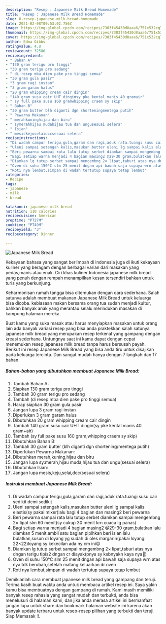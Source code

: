 ```yaml
---
description: "Resep : Japanese Milk Bread Homemade"
title: "Resep : Japanese Milk Bread Homemade"
slug: 8-resep-japanese-milk-bread-homemade
date: 2021-02-08T00:53:02.756Z
image: https://img-global.cpcdn.com/recipes/7303f45430d8aaa6/751x532cq70/japanese-milk-bread-foto-resep-utama.jpg
thumbnail: https://img-global.cpcdn.com/recipes/7303f45430d8aaa6/751x532cq70/japanese-milk-bread-foto-resep-utama.jpg
cover: https://img-global.cpcdn.com/recipes/7303f45430d8aaa6/751x532cq70/japanese-milk-bread-foto-resep-utama.jpg
author: Edna Gibbs
ratingvalue: 4.8
reviewcount: 32580
recipeingredient:
- " Bahan A"
- "130 gram terigu pro tinggi"
- "30 gram terigu pro sedang"
- " di resep mba dien pake pro tinggi semua"
- "30 gram gula pasir"
- "3 gram ragi instan"
- "3 gram garam halus"
- "20 gram whipping cream cair dingin"
- "140 gram susu cair UHT dinginsy pke kental manis 40 gramair"
- " sy full pake susu 160 gramwhipping craem sy skip"
- " Bahan B"
- "30 gram butter blh diganti dgn shorteningmentega putih"
- " Pewarna Makanan"
- " merahkuninghijau dan biru"
- " symerahhijau mudahijau tua dan ungusesuai selera"
- " Isian"
- " mesiskejuselaidccsesuai selera"
recipeinstructions:
- "Di wadah campur terigu,gula,garam dan ragi,aduk rata.tuangi susu cair sedikit demi sedikit"
- "Uleni sampai setengah kalis,masukan butter uleni lg sampai kalis elastis(sy pakai mixer)lalu bagi 4 bagian dan masing2 beri pewarna"
- "Beri pewarna sampai rata lalu tutup serbet diamkan sampai mengembng 2× lipat slm 60 menit(sy cukup 30 menit krn cuaca lg panas)"
- "Bagi setiap warna menjadi 4 bagian masing2 @29-30 gram,bulatkan lalu diamkan 5 menit.ambil satu bagian pipihkan beri isian lalu bulatkan,susun di loyang yg sudah di oles margarin(pakai loyang 22×22)loyang sy kekecilan ada ny cm ini😊"
- "Diamkan lg tutup serbet sampai mengembng 2× lipat,taburi atas nya dngan terigu tipis2 dngan cr diayak(pnya sy kebnyakn kaya nya🙈)"
- "Oven di suhu 150°C slm 25 menit dngan api bawah saja supaya wrn atas nya tdk berubah,setelah matang keluarkan dr oven"
- "Roti nya lembut,simpan di wadah tertutup supaya tetap lembut"
categories:
- Recipe
tags:
- japanese
- milk
- bread

katakunci: japanese milk bread 
nutrition: 110 calories
recipecuisine: American
preptime: "PT27M"
cooktime: "PT49M"
recipeyield: "3"
recipecategory: Dinner

---
```



![Japanese Milk Bread](https://img-global.cpcdn.com/recipes/7303f45430d8aaa6/751x532cq70/japanese-milk-bread-foto-resep-utama.jpg)

Kekayaan bahasa yang sangat berlimpah di Indonesia juga di ikuti kekayaan kuliner yang beragam dengan berbagai varian dari masakan yang pedas,manis atau enak. Ciri khas kuliner Indonesia japanese milk bread yang penuh dengan rempah menampilkan kesan tersendiri bahkan untuk turis yang berkunjung.


Keharmonisan rumah tangga bisa ditemukan dengan cara sederhana. Salah satunya adalah membuat makanan Japanese Milk Bread untuk keluarga bisa dicoba. kebiasaan makan bersama orang tua sudah menjadi kultur, bahkan banyak anak yang merantau selalu merindukan masakan di kampung halaman mereka.



Buat kamu yang suka masak atau harus menyiapkan masakan untuk orang lain ada banyak variasi resep yang bisa anda praktekkan salah satunya japanese milk bread yang merupakan resep terkenal yang gampang dengan kreasi sederhana. Untungnya saat ini kamu dapat dengan cepat menemukan resep japanese milk bread tanpa harus bersusah payah.
Berikut ini resep Japanese Milk Bread yang bisa anda tiru untuk disajikan pada keluarga tercinta. Dan sangat mudah hanya dengan 7 langkah dan 17 bahan.


<!--inarticleads1-->

##### Bahan-bahan yang dibutuhkan membuat Japanese Milk Bread:

1. Tambah  Bahan A:
1. Siapkan 130 gram terigu pro tinggi
1. Tambah 30 gram terigu pro sedang
1. Tambah  (di resep mba dien pake pro tinggi semua)
1. Harap siapkan 30 gram gula pasir
1. Jangan lupa 3 gram ragi instan
1. Diperlukan 3 gram garam halus
1. Dibutuhkan 20 gram whipping cream cair dingin
1. Tambah 140 gram susu cair UHT dingin(sy pke kental manis 40 gram+air)
1. Tambah  (sy full pake susu 160 gram,whipping craem sy skip)
1. Dibutuhkan  Bahan B:
1. Tambah 30 gram butter (blh diganti dgn shortening/mentega putih)
1. Diperlukan  Pewarna Makanan:
1. Dibutuhkan  merah,kuning,hijau dan biru
1. Jangan lupa  sy:merah,hijau muda,hijau tua dan ungu(sesuai selera)
1. Dibutuhkan  Isian:
1. Jangan lupa  mesis,keju,selai,dcc(sesuai selera)




<!--inarticleads2-->

##### Instruksi membuat  Japanese Milk Bread:

1. Di wadah campur terigu,gula,garam dan ragi,aduk rata.tuangi susu cair sedikit demi sedikit
1. Uleni sampai setengah kalis,masukan butter uleni lg sampai kalis elastis(sy pakai mixer)lalu bagi 4 bagian dan masing2 beri pewarna
1. Beri pewarna sampai rata lalu tutup serbet diamkan sampai mengembng 2× lipat slm 60 menit(sy cukup 30 menit krn cuaca lg panas)
1. Bagi setiap warna menjadi 4 bagian masing2 @29-30 gram,bulatkan lalu diamkan 5 menit.ambil satu bagian pipihkan beri isian lalu bulatkan,susun di loyang yg sudah di oles margarin(pakai loyang 22×22)loyang sy kekecilan ada ny cm ini😊
1. Diamkan lg tutup serbet sampai mengembng 2× lipat,taburi atas nya dngan terigu tipis2 dngan cr diayak(pnya sy kebnyakn kaya nya🙈)
1. Oven di suhu 150°C slm 25 menit dngan api bawah saja supaya wrn atas nya tdk berubah,setelah matang keluarkan dr oven
1. Roti nya lembut,simpan di wadah tertutup supaya tetap lembut




Demikianlah cara membuat japanese milk bread yang gampang dan teruji. Terima kasih buat waktu anda untuk membaca artikel resep ini. Saya yakin kamu bisa membuatnya dengan gampang di rumah. Kami masih memiliki banyak resep rahasia yang sangat mudah dan terbukti, anda bisa menelusuri di halaman kami, dan jika anda merasa artikel ini bermanfaat jangan lupa untuk share dan bookmark halaman website ini karena akan banyak update terbaru untuk resep-resep pilihan yang terbukti dan teruji. Siap Memasak !!. 

